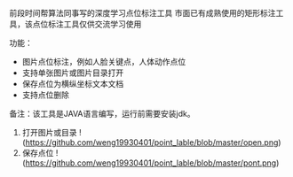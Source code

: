 前段时间帮算法同事写的深度学习点位标注工具
市面已有成熟使用的矩形标注工具，该点位标注工具仅供交流学习使用

功能：
* 图片点位标注，例如人脸关键点，人体动作点位
* 支持单张图片或图片目录打开
* 保存点位为横纵坐标文本文档
* 支持点位删除

备注：该工具是JAVA语言编写，运行前需要安装jdk。

1. 打开图片或目录
 !(https://github.com/weng19930401/point_lable/blob/master/open.png)
2. 保存点位
 !(https://github.com/weng19930401/point_lable/blob/master/pont.png)
